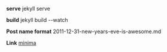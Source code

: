 **serve**
jekyll serve

**build**
jekyll build --watch

**Post name format**
2011-12-31-new-years-eve-is-awesome.md

**Link**
[minima](https://github.com/jekyll/minima)